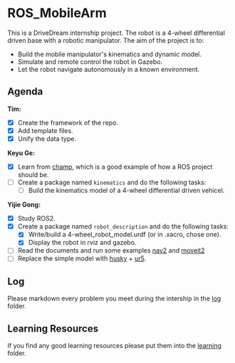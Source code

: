 # ROS_MobileArm

This is a DriveDream internship project. The robot is a 4-wheel differential driven base with a robotic manipulator. The aim of the project is to:

- Build the mobile manipulator's kinematics and dynamic model.
- Simulate and remote control the robot in Gazebo.
- Let the robot navigate autonomously in a known environment.

## Agenda

**Tim:**
* [x] Create the framework of the repo. 
* [x] Add template files.
* [x] Unify the data type.

**Keyu Ge:**

* [x] Learn from [champ](https://github.com/chvmp/champ), which is a good example of how a ROS project should be.
* [ ] Create a package named `kinematics` and do the following tasks:
    * [ ] Build the kinematics model of a 4-wheel differential driven vehicel.

**Yijie Gong:**

* [x] Study ROS2.
* [x] Create a package named `robot_description`  and do the following tasks:
    * [x] Write/build a 4-wheel_robot_model.urdf (or in .xacro, chose one).
    * [x] Display the robot in rviz and gazebo.
* [ ] Read the documents and run some examples [nav2](https://www.bing.com/search?q=nav2&qs=n&form=QBRE&sp=-1&lq=0&pq=nav2&sc=10-4&sk=&cvid=9BBF6F736A604C11ABCCC35839C5A6D4&ghsh=0&ghacc=0&ghpl=) and [moveit2](https://moveit.ros.org/install-moveit2/source/)
* [ ] Replace the simple model with [husky](https://github.com/husky/husky) + [ur5](https://github.com/ros-industrial/universal_robot).

## Log

Please markdown every problem you meet during the intership in the [log](./log/) folder. 

## Learning Resources

If you find any good learning resources please put them into the [learning](./learning/) folder.

